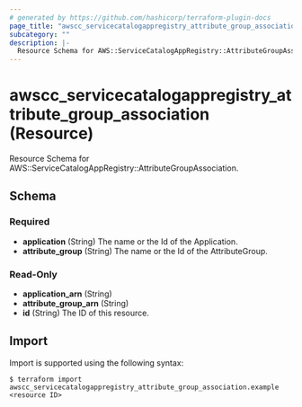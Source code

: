 ```yaml
---
# generated by https://github.com/hashicorp/terraform-plugin-docs
page_title: "awscc_servicecatalogappregistry_attribute_group_association Resource - terraform-provider-awscc"
subcategory: ""
description: |-
  Resource Schema for AWS::ServiceCatalogAppRegistry::AttributeGroupAssociation.
---
```


# awscc_servicecatalogappregistry_attribute_group_association (Resource)

Resource Schema for AWS::ServiceCatalogAppRegistry::AttributeGroupAssociation.



<!-- schema generated by tfplugindocs -->
## Schema

### Required

- **application** (String) The name or the Id of the Application.
- **attribute_group** (String) The name or the Id of the AttributeGroup.

### Read-Only

- **application_arn** (String)
- **attribute_group_arn** (String)
- **id** (String) The ID of this resource.

## Import

Import is supported using the following syntax:

```shell
$ terraform import awscc_servicecatalogappregistry_attribute_group_association.example <resource ID>
```
